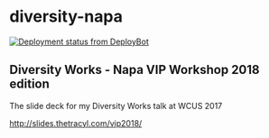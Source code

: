 # diversity-napa

[![Deployment status from DeployBot](https://yikesinc.deploybot.com/badge/02267417982747/131189.svg)](http://deploybot.com)

## Diversity Works - Napa VIP Workshop 2018 edition

The slide deck for my Diversity Works talk at WCUS 2017

http://slides.thetracyl.com/vip2018/

